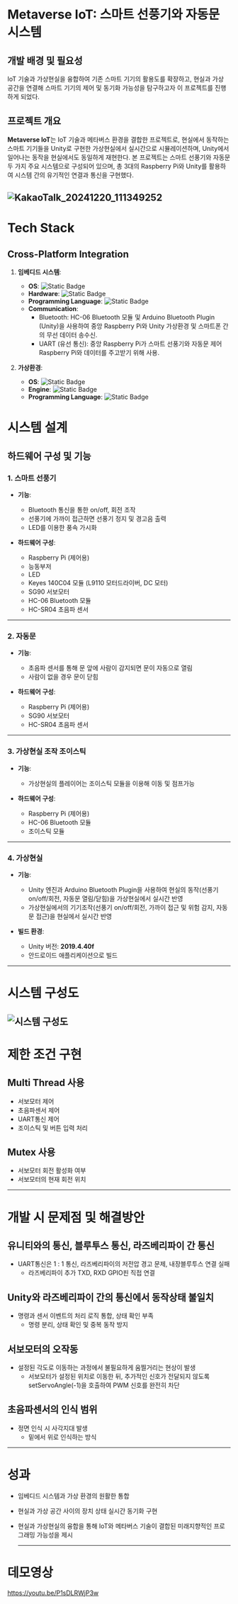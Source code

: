 # Metaverse IoT: 스마트 선풍기와 자동문 시스템

## 개발 배경 및 필요성
IoT 기술과 가상현실을 융합하여 기존 스마트 기기의 활용도를 확장하고, 현실과 가상 공간을 연결해 스마트 기기의 제어 및 동기화 가능성을 탐구하고자 이 프로젝트를 진행하게 되었다.

## 프로젝트 개요

**Metaverse IoT**는 IoT 기술과 메타버스 환경을 결합한 프로젝트로, 현실에서 동작하는 스마트 기기들을 Unity로 구현한 가상현실에서 실시간으로 시뮬레이션하며, Unity에서 일어나는 동작을 현실에서도 동일하게 재현한다.
본 프로젝트는 스마트 선풍기와 자동문 두 가지 주요 시스템으로 구성되어 있으며, 총 3대의 Raspberry Pi와 Unity를 활용하여 시스템 간의 유기적인 연결과 통신을 구현했다.

![KakaoTalk_20241220_111349252](https://github.com/user-attachments/assets/3c85586a-171f-4fdb-be99-41098872f360)
---
# Tech Stack

## Cross-Platform Integration
1. **임베디드 시스템**:
   - **OS**: ![Static Badge](https://img.shields.io/badge/Raspberry%20Pi%20OS-A22846?style=flat&logo=raspberrypi&logoColor=white)
   - **Hardware**: ![Static Badge](https://img.shields.io/badge/Raspberry%20Pi%205-A22846?style=flat&logo=raspberrypi&logoColor=white)
   - **Programming Language**: ![Static Badge](https://img.shields.io/badge/C-A8B9CC?style=flat&logo=c&logoColor=white)
   - **Communication**: 
        - Bluetooth: HC-06 Bluetooth 모듈 및 Arduino Bluetooth Plugin (Unity)을 사용하여 중앙 Raspberry Pi와 Unity 가상환경 및 스마트폰 간의 무선 데이터 송수신.
        - UART (유선 통신): 중앙 Raspberry Pi가 스마트 선풍기와 자동문 제어 Raspberry Pi와 데이터를 주고받기 위해 사용.

2. **가상환경**:
   - **OS**: ![Static Badge](https://img.shields.io/badge/Android-34A853?style=flat&logo=android&logoColor=white)
   - **Engine**: ![Static Badge](https://img.shields.io/badge/unity%203D-FFFFFF?style=flat&logo=unity&logoColor=black)
   - **Programming Language**: ![Static Badge](https://img.shields.io/badge/C%23-512BD4?style=flat&logoColor=white)

# 시스템 설계

## 하드웨어 구성 및 기능

### 1. 스마트 선풍기
- **기능**:  
  - Bluetooth 통신을 통한 on/off, 회전 조작  
  - 선풍기에 가까이 접근하면 선풍기 정지 및 경고음 출력
  - LED를 이용한 풍속 가시화

- **하드웨어 구성**:  
  - Raspberry Pi (제어용)  
  - 능동부저
  - LED
  - Keyes 140C04 모듈 (L9110 모터드라이버, DC 모터)
  - SG90 서보모터  
  - HC-06 Bluetooth 모듈  
  - HC-SR04 초음파 센서
---

### 2. 자동문
- **기능**:  
  - 초음파 센서를 통해 문 앞에 사람이 감지되면 문이 자동으로 열림  
  - 사람이 없을 경우 문이 닫힘  

- **하드웨어 구성**:  
  - Raspberry Pi (제어용)  
  - SG90 서보모터  
  - HC-SR04 초음파 센서
---

### 3. 가상현실 조작 조이스틱
- **기능**:  
  - 가상현실의 플레이어는 조이스틱 모듈을 이용해 이동 및 점프가능

- **하드웨어 구성**:  
  - Raspberry Pi (제어용) 
  - HC-06 Bluetooth 모듈
  - 조이스틱 모듈
---

### 4. 가상현실
- **기능**:  
  - Unity 엔진과 Arduino Bluetooth Plugin을 사용하여 현실의 동작(선풍기 on/off/회전, 자동문 열림/닫힘)을 가상현실에서 실시간 반영
  - 가상현실에서의 기기조작(선풍기 on/off/회전, 가까이 접근 및 위험 감지, 자동문 접근)을 현실에서 실시간 반영

- **빌드 환경**:
   - Unity 버전: **2019.4.40f**
   - 안드로이드 애플리케이션으로 빌드
---

# 시스템 구성도
![시스템 구성도](https://github.com/user-attachments/assets/91a337bc-2f2b-4937-9009-a42c51dc158f)
---

# 제한 조건 구현

## Multi Thread 사용
   - 서보모터 제어
   - 초음파센서 제어
   - UART통신 제어
   - 조이스틱 및 버튼 입력 처리
     
## Mutex 사용
   - 서보모터 회전 활성화 여부
   - 서보모터의 현재 회전 위치
---

# 개발 시 문제점 및 해결방안

## 유니티와의 통신, 블루투스 통신, 라즈베리파이 간 통신
   - UART통신은 1 : 1 통신, 라즈베리파이의 저전압 경고 문제, 내장블루투스 연결 실패
      - 라즈베리파이 추가 TXD, RXD GPIO핀 직접 연결
    
## Unity와 라즈베리파이 간의 통신에서 동작상태 불일치
   - 명령과 센서 이벤트의 처리 로직 통합, 상태 확인 부족
      - 명령 분리, 상태 확인 및 중복 동작 방지
    
## 서보모터의 오작동
   - 설정된 각도로 이동하는 과정에서 불필요하게 움찔거리는 현상이 발생
      - 서보모터가 설정된 위치로 이동한 뒤, 추가적인 신호가 전달되지 않도록 setServoAngle(-1)을 호출하여 PWM 신호를 완전히 차단
    
## 초음파센서의 인식 범위
   - 정면 인식 시 사각지대 발생
      - 밑에서 위로 인식하는 방식
---

# 성과
- 임베디드 시스템과 가상 환경의 원활한 통합
- 현실과 가상 공간 사이의 장치 상태 실시간 동기화 구현
- 현실과 가상현실의 융합을 통해 IoT와 메타버스 기술이 결합된 미래지향적인 프로그래밍 가능성을 제시

  ---
# 데모영상
https://youtu.be/P1sDLRWjP3w
